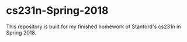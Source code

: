 # cs231n-Spring-2018
This repository is built for my  finished homework of Stanford's cs231n in Spring 2018.

